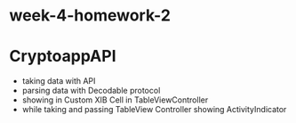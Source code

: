 # week-4-homework-2

# CryptoappAPI
- taking data with API
- parsing data with Decodable protocol
- showing in Custom XIB Cell in TableViewController
- while taking and passing TableView Controller showing ActivityIndicator
